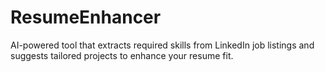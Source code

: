 # ResumeEnhancer
AI-powered tool that extracts required skills from LinkedIn job listings and suggests tailored projects to enhance your resume fit.
